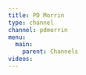 ```yaml
---
title: PD Morrin
type: channel
channel: pdmorrin
menu:
  main:
    parent: Channels
videos:
---
```

